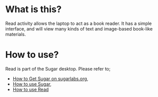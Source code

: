What is this?
=============

Read activity allows the laptop to act as a book reader. It has a simple interface, and will view many kinds of text and image-based book-like materials.

How to use?
===========

Read is part of the Sugar desktop.  Please refer to;

* [How to Get Sugar on sugarlabs.org](https://sugarlabs.org/),
* [How to use Sugar](https://help.sugarlabs.org/),
* [How to use Read](https://help.sugarlabs.org/read.html)
